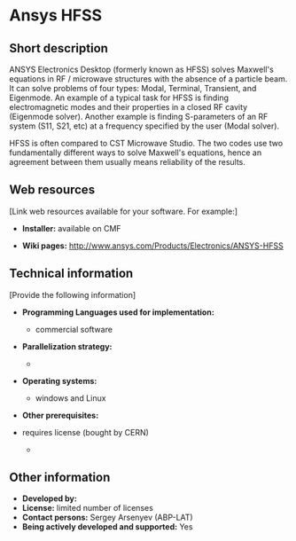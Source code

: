 # Ansys HFSS

## Short description

ANSYS Electronics Desktop (formerly known as HFSS) solves Maxwell's equations in RF / microwave structures with the absence of a particle beam. It can solve problems of four types: Modal, Terminal, Transient, and Eigenmode. An example of a typical task for HFSS is finding electromagnetic modes and their properties in a closed RF cavity (Eigenmode solver). Another example is finding S-parameters of an RF system (S11, S21, etc) at a frequency specified by the user (Modal solver). 

HFSS is often compared to CST Microwave Studio. The two codes use two fundamentally different ways to solve Maxwell's equations, hence an agreement between them usually means reliability of the results.

## Web resources

[Link web resources available for your software. For example:] <ul><li> <strong>Installer:</strong> available on CMF
</li> <li> <strong>Wiki pages:</strong> <a href="http://www.ansys.com/Products/Electronics/ANSYS-HFSS" target="_blank">http://www.ansys.com/Products/Electronics/ANSYS-HFSS</a>
</li></ul>

## Technical information

[Provide the following information] 

* __Programming Languages used for implementation:__ 
  
    - commercial software
  
  
  
* __Parallelization strategy:__ 
  
    - 
  
  
  
* __Operating systems:__ 
  
    - windows and Linux
  
  
  
* __Other prerequisites:__
* requires license (bought by CERN) 
  
    - 
  
  
  

## Other information

 

* __Developed by:__
* __License:__ limited number of licenses
* __Contact persons:__ Sergey Arsenyev (ABP-LAT)
* __Being actively developed and supported:__ Yes

 

